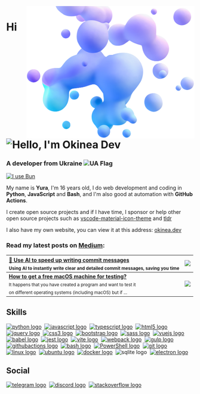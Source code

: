 <img align="right" width="450" src="assets/bubbles.webp">

# Hi <img align="bottom" src="https://raw.githubusercontent.com/okineadev/okineadev-website/main/src/emojis/hello.webp" alt="Hello" width="28">, I'm Okinea Dev
<h3>A developer from Ukraine <img align="top" src="https://raw.githubusercontent.com/okineadev/okineadev-website/main/src/emojis/ua-flag.webp" alt="UA Flag" height="24"></h3>

[![I use Bun](https://img.shields.io/badge/-I_use_Bun-%23fbf0df?logo=Bun&logoColor=%23fbf0df&labelColor=black)](https://bun.sh)

My name is **Yura**, I'm 16 years old, I do web development and coding in **Python**, **JavaScript** and **Bash**, and I'm also good at automation with **GitHub Actions**.

I create open source projects and if I have time, I sponsor or help other open source projects such as [vscode-material-icon-theme](https://github.com/material-extensions/vscode-material-icon-theme) and [tldr](https://github.com/tldr-pages/tldr)

I also have my own website, you can view it at this address: [okinea.dev](https://okinea.dev/)

### Read my latest posts on [**Medium**](https://okineadev.medium.com/):

| [**🤖 Use AI to speed up writing commit messages**](https://okineadev.medium.com/use-ai-to-speed-up-writing-commit-messages-bonus-custom-prompt-for-improved-generation-56e43d2c5c52) <br> <sub>Using AI to instantly write clear and detailed commit messages, saving you time</sub> | [<img src="https://miro.medium.com/v2/resize:fit:1400/format:webp/1*tumKaL_mG-cahZqPOqtDxQ.png" height="90">](https://okineadev.medium.com/use-ai-to-speed-up-writing-commit-messages-bonus-custom-prompt-for-improved-generation-56e43d2c5c52) |
| :-- | :-: |
| [**How to get a free macOS machine for testing?**](https://okineadev.medium.com/how-to-get-a-free-macos-machine-for-testing-b2f6c72415fd) <br> <sub>It happens that you have created a program and want to test it <br> on different operating systems (including macOS) but if ...</sub> | [<img src="https://miro.medium.com/v2/resize:fit:1400/format:webp/0*Q2Fal4qTIXomyZTI" height="90">](https://okineadev.medium.com/how-to-get-a-free-macos-machine-for-testing-b2f6c72415fd) |

## Skills

<div align="left">
  <a href="https://www.python.org/"><img src="https://skillicons.dev/icons?i=py" height="40" alt="python logo"/></a>&nbsp;
  <a href="https://developer.mozilla.org/en-US/docs/Web/JavaScript"><img src="https://skillicons.dev/icons?i=js" height="40" alt="javascript logo" /></a>&nbsp;
  <a href="https://www.typescriptlang.org/"><img src="https://skillicons.dev/icons?i=ts" height="40" alt="typescript logo"/></a>&nbsp;
  <a href="https://developer.mozilla.org/docs/Web/HTML"><img src="https://skillicons.dev/icons?i=html" height="40" alt="html5 logo"/></a>&nbsp;
  <a href="https://jquery.com/"><img src="https://skillicons.dev/icons?i=jquery" height="40" alt="jquery logo"/></a>&nbsp;
  <a href="https://developer.mozilla.org/docs/Web/CSS"><img src="https://skillicons.dev/icons?i=css" height="40" alt="css3 logo"/></a>&nbsp;
  <a href="https://getbootstrap.com/"><img src="https://skillicons.dev/icons?i=bootstrap" height="40" alt="bootstrap logo"/></a>&nbsp;
  <a href="https://sass-lang.com/"><img src="https://skillicons.dev/icons?i=sass" height="40" alt="sass logo"/></a>&nbsp;
  <a href="https://vuejs.org/"><img src="https://skillicons.dev/icons?i=vue" height="40" alt="vuejs logo"/></a>&nbsp;
  <a href="https://babeljs.io/"><img src="https://skillicons.dev/icons?i=babel" height="40" alt="babel logo"/></a>&nbsp;
  <a href="https://jestjs.io/"><img src="https://skillicons.dev/icons?i=jest" height="40" alt="jest logo"/></a>&nbsp;
  <a href="https://vitejs.dev/"><img src="https://skillicons.dev/icons?i=vite" height="40" alt="vite logo"/></a>&nbsp;
  <a href="https://webpack.js.org/"><img src="https://skillicons.dev/icons?i=webpack" height="40" alt="webpack logo"/></a>&nbsp;
  <a href="https://gulpjs.com/"><img src="https://skillicons.dev/icons?i=gulp" height="40" alt="gulp logo"/></a>&nbsp;
  <a href="https://github.com/features/actions"><img src="https://skillicons.dev/icons?i=githubactions" height="40" alt="githubactions logo"/></a>&nbsp;
  <a href="https://wikipedia.org/wiki/Bash"><img src="https://skillicons.dev/icons?i=bash" height="40" alt="bash logo"/></a>&nbsp;
  <a href="https://learn.microsoft.com/powershell/"><img src="https://skillicons.dev/icons?i=powershell" height="40" alt="PowerShell logo"/></a>&nbsp;
  <a href="https://git-scm.com/"><img src="https://skillicons.dev/icons?i=git" height="40" alt="git logo"/></a>&nbsp;
  <a href="https://wikipedia.org/wiki/Linux"><img src="https://skillicons.dev/icons?i=linux" height="40" alt="linux logo"/></a>&nbsp;
  <a href="https://ubuntu.com/"><img src="https://skillicons.dev/icons?i=ubuntu" alt="ubuntu logo" width="45" height="45"/></a>&nbsp;
  <a href="https://www.docker.com/"><img src="https://skillicons.dev/icons?i=docker" height="40" alt="docker logo"/></a>&nbsp;
  <img src="https://skillicons.dev/icons?i=sqlite" height="40" alt="sqlite logo">&nbsp;
  <a href="https://www.electronjs.org/"><img src="https://skillicons.dev/icons?i=electron" height="40" alt="electron logo"/></a>&nbsp;
</div>

## Social

<div align="left">
  <a href="https://t.me/okineadev"><img src="https://raw.githubusercontent.com/maurodesouza/profile-readme-generator/master/src/assets/icons/social/telegram/default.svg" height="40" alt="telegram logo"/></a>&nbsp;
  <a href="https://discordapp.com/users/okineadev"><img src="https://skillicons.dev/icons?i=discord" height="40" alt="discord logo"/></a>&nbsp;
  <a href="https://stackoverflow.com/users/21165921/simpledev"><img src="https://skillicons.dev/icons?i=stackoverflow" height="40" alt="stackoverflow logo"/></a>
</div>
